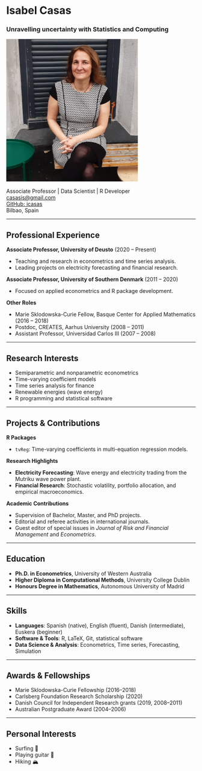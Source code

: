 # Isabel Casas
### Unravelling uncertainty with Statistics and Computing


![Isabel Casas](image_sitting2.png)

Associate Professor | Data Scientist | R Developer  
casasis@gmail.com  
[GitHub: icasas](https://github.com/icasas)  
Bilbao, Spain  

---

## Professional Experience

**Associate Professor, University of Deusto** (2020 – Present)  
- Teaching and research in econometrics and time series analysis.  
- Leading projects on electricity forecasting and financial research.  

**Associate Professor, University of Southern Denmark** (2011 – 2020)  
- Focused on applied econometrics and R package development.  

**Other Roles**  
- Marie Sklodowska-Curie Fellow, Basque Center for Applied Mathematics (2016 – 2018)  
- Postdoc, CREATES, Aarhus University (2008 – 2011)  
- Assistant Professor, Universidad Carlos III (2007 – 2008)  

---

## Research Interests

- Semiparametric and nonparametric econometrics  
- Time-varying coefficient models  
- Time series analysis for finance  
- Renewable energies (wave energy)  
- R programming and statistical software  

---

## Projects & Contributions

**R Packages**  
- `tvReg`: Time-varying coefficients in multi-equation regression models.  

**Research Highlights**  
- **Electricity Forecasting**: Wave energy and electricity trading from the Mutriku wave power plant.  
- **Financial Research**: Stochastic volatility, portfolio allocation, and empirical macroeconomics.  

**Academic Contributions**  
- Supervision of Bachelor, Master, and PhD projects.  
- Editorial and referee activities in international journals.  
- Guest editor of special issues in *Journal of Risk and Financial Management* and *Econometrics*.  

---

## Education

- **Ph.D. in Econometrics**, University of Western Australia  
- **Higher Diploma in Computational Methods**, University College Dublin  
- **Honours Degree in Mathematics**, Autonomous University of Madrid  

---

## Skills

- **Languages**: Spanish (native), English (fluent), Danish (intermediate), Euskera (beginner)  
- **Software & Tools**: R, LaTeX, Git, statistical software  
- **Data Science & Analysis**: Econometrics, Time series, Forecasting, Simulation  

---

## Awards & Fellowships

- Marie Sklodowska-Curie Fellowship (2016–2018)  
- Carlsberg Foundation Research Scholarship (2020)  
- Danish Council for Independent Research grants (2019, 2008–2011)  
- Australian Postgraduate Award (2004–2006)  

---

## Personal Interests

- Surfing 🌊  
- Playing guitar 🎸  
- Hiking 🏔️ 

